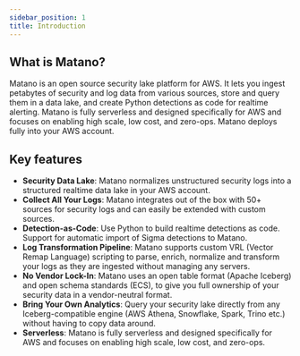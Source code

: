 ```yaml
---
sidebar_position: 1
title: Introduction
---
```


<head>
    <script type="application/ld+json">
    {`{
        "@context": "https://schema.org",
        "@type": "WebSite",
        "url": "https://www.matano.dev/docs",
        "potentialAction": {
        "@type": "SearchAction",
        "target": {
            "@type": "EntryPoint",
            "urlTemplate": "https://matano.dev/search?q={search_term_string}"
        },
        "query-input": "required name=search_term_string"
        }
    }`}
    </script>
</head>

## What is Matano?

Matano is an open source security lake platform for AWS. It lets you ingest petabytes of security and log data from various sources, store and query them in a data lake, and create Python detections as code for realtime alerting. Matano is fully serverless and designed specifically for AWS and focuses on enabling high scale, low cost, and zero-ops. Matano deploys fully into your AWS account.

## Key features

* **Security Data Lake**: Matano normalizes unstructured security logs into a structured realtime data lake in your AWS account.
* **Collect All Your Logs**: Matano integrates out of the box with 50+ sources for security logs and can easily be extended with custom sources.
* **Detection-as-Code**: Use Python to build realtime detections as code. Support for automatic import of Sigma detections to Matano.
* **Log Transformation Pipeline**: Matano supports custom VRL (Vector Remap Language) scripting to parse, enrich, normalize and transform your logs as they are ingested without managing any servers.
* **No Vendor Lock-In**: Matano uses an open table format (Apache Iceberg) and open schema standards (ECS), to give you full ownership of your security data in a vendor-neutral format.
* **Bring Your Own Analytics**: Query your security lake directly from any Iceberg-compatible engine (AWS Athena, Snowflake, Spark, Trino etc.) without having to copy data around.
* **Serverless**: Matano is fully serverless and designed specifically for AWS and focuses on enabling high scale, low cost, and zero-ops.
